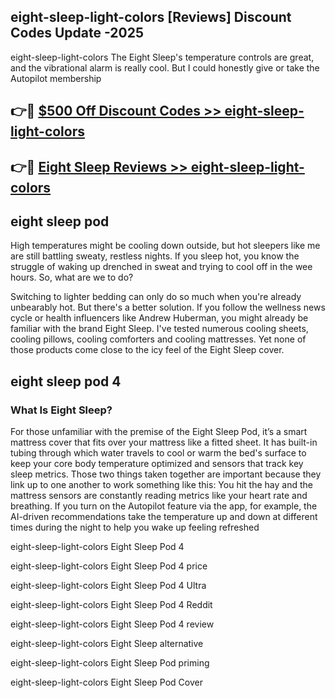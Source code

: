 ## eight-sleep-light-colors [Reviews​] Discount Codes Update -2025

eight-sleep-light-colors The Eight Sleep's temperature controls are great, and the vibrational alarm is really cool. But I could honestly give or take the Autopilot membership

## 👉🔴 [$500 Off Discount Codes >> eight-sleep-light-colors](http://download.freeplayer.one?title=eight-sleep-light-colors&ref=18-ES)

## 👉🔴 [Eight Sleep Reviews >> eight-sleep-light-colors](http://download.freeplayer.one?title=eight-sleep-light-colors&ref=18-ES)

## eight sleep pod

High temperatures might be cooling down outside, but hot sleepers like me are still battling sweaty, restless nights. If you sleep hot, you know the struggle of waking up drenched in sweat and trying to cool off in the wee hours. So, what are we to do?

Switching to lighter bedding can only do so much when you're already unbearably hot. But there's a better solution. If you follow the wellness news cycle or health influencers like Andrew Huberman, you might already be familiar with the brand Eight Sleep. I've tested numerous cooling sheets, cooling pillows, cooling comforters and cooling mattresses. Yet none of those products come close to the icy feel of the Eight Sleep cover.

## eight sleep pod 4

### What Is Eight Sleep?

For those unfamiliar with the premise of the Eight Sleep Pod, it’s a smart mattress cover that fits over your mattress like a fitted sheet. It has built-in tubing through which water travels to cool or warm the bed's surface to keep your core body temperature optimized and sensors that track key sleep metrics. Those two things taken together are important because they link up to one another to work something like this: You hit the hay and the mattress sensors are constantly reading metrics like your heart rate and breathing. If you turn on the Autopilot feature via the app, for example, the AI-driven recommendations take the temperature up and down at different times during the night to help you wake up feeling refreshed

eight-sleep-light-colors Eight Sleep Pod 4

eight-sleep-light-colors Eight Sleep Pod 4 price

eight-sleep-light-colors Eight Sleep Pod 4 Ultra

eight-sleep-light-colors Eight Sleep Pod 4 Reddit

eight-sleep-light-colors Eight Sleep Pod 4 review

eight-sleep-light-colors Eight Sleep alternative

eight-sleep-light-colors Eight Sleep Pod priming

eight-sleep-light-colors Eight Sleep Pod Cover